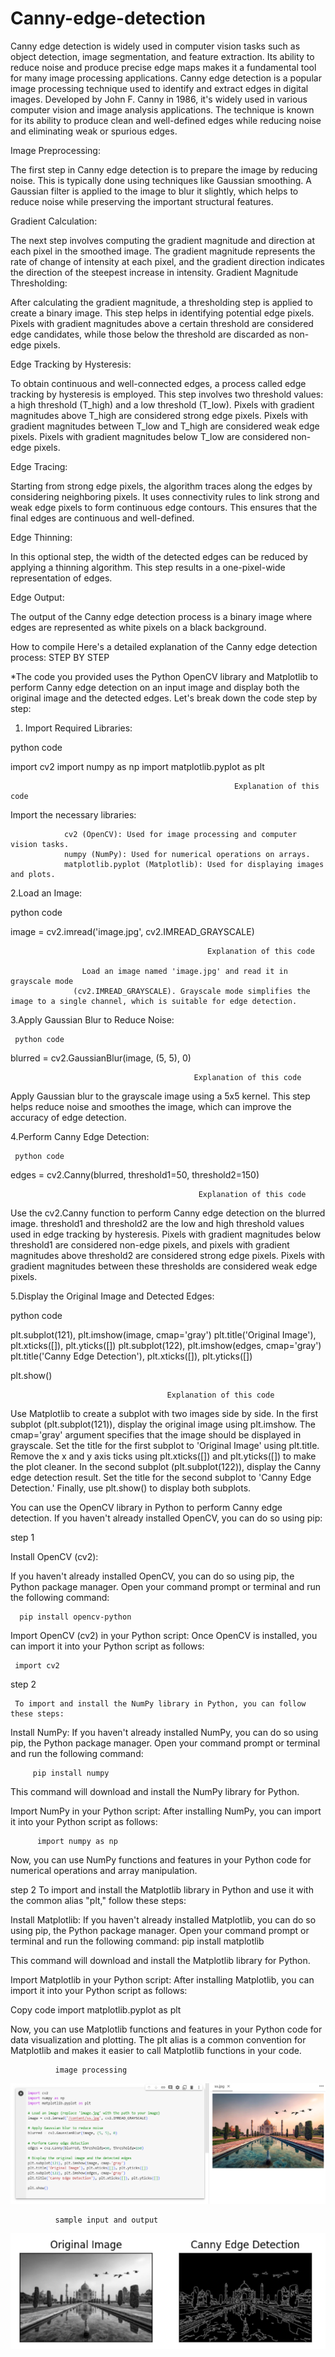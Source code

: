# Canny-edge-detection
Canny edge detection is widely used in computer vision tasks such as object detection, image segmentation, and feature extraction. Its ability to reduce noise and produce precise edge maps makes it a fundamental tool for many image processing applications. 
Canny edge detection is a popular image processing technique used to identify and extract edges in digital images. Developed by John F. Canny in 1986, it's widely used in various computer vision and image analysis applications. The technique is known for its ability to produce clean and well-defined edges while reducing noise and eliminating weak or spurious edges. 

Image Preprocessing:

The first step in Canny edge detection is to prepare the image by reducing noise. This is typically done using techniques like Gaussian smoothing. A Gaussian filter is applied to the image to blur it slightly, which helps to reduce noise while preserving the important structural features.

Gradient Calculation:

The next step involves computing the gradient magnitude and direction at each pixel in the smoothed image. The gradient magnitude represents the rate of change of intensity at each pixel, and the gradient direction indicates the direction of the steepest increase in intensity.
Gradient Magnitude Thresholding:

After calculating the gradient magnitude, a thresholding step is applied to create a binary image. This step helps in identifying potential edge pixels. Pixels with gradient magnitudes above a certain threshold are considered edge candidates, while those below the threshold are discarded as non-edge pixels.

Edge Tracking by Hysteresis:

To obtain continuous and well-connected edges, a process called edge tracking by hysteresis is employed. This step involves two threshold values: a high threshold (T_high) and a low threshold (T_low).
Pixels with gradient magnitudes above T_high are considered strong edge pixels.
Pixels with gradient magnitudes between T_low and T_high are considered weak edge pixels.
Pixels with gradient magnitudes below T_low are considered non-edge pixels.

Edge Tracing:

Starting from strong edge pixels, the algorithm traces along the edges by considering neighboring pixels. It uses connectivity rules to link strong and weak edge pixels to form continuous edge contours. This ensures that the final edges are continuous and well-defined.

Edge Thinning:

In this optional step, the width of the detected edges can be reduced by applying a thinning algorithm. This step results in a one-pixel-wide representation of edges.

Edge Output:

The output of the Canny edge detection process is a binary image where edges are represented as white pixels on a black background. 

How to compile Here's a detailed explanation of the Canny edge detection process: STEP BY STEP 

*The code you provided uses the Python OpenCV library and Matplotlib to perform Canny edge detection on an input image and display both the original image and the detected edges. Let's break down the code step by step:

1. Import Required Libraries:

python code 

import cv2
import numpy as np
import matplotlib.pyplot as plt                

                                                      Explanation of this code
 
 Import the necessary libraries:

                cv2 (OpenCV): Used for image processing and computer vision tasks.
                numpy (NumPy): Used for numerical operations on arrays.
                matplotlib.pyplot (Matplotlib): Used for displaying images and plots.


2.Load an Image:

  python code 

 image = cv2.imread('image.jpg', cv2.IMREAD_GRAYSCALE)
       
                                                Explanation of this code

                    Load an image named 'image.jpg' and read it in grayscale mode
                  (cv2.IMREAD_GRAYSCALE). Grayscale mode simplifies the image to a single channel, which is suitable for edge detection.


3.Apply Gaussian Blur to Reduce Noise:

     python code 

 blurred = cv2.GaussianBlur(image, (5, 5), 0)

                                             Explanation of this code

Apply Gaussian blur to the grayscale image using a 5x5 kernel. This step helps reduce noise and smoothes the image, which can improve the accuracy of edge detection.


4.Perform Canny Edge Detection:

     python code
  
   edges = cv2.Canny(blurred, threshold1=50, threshold2=150)

                                              Explanation of this code

  Use the cv2.Canny function to perform Canny edge detection on the blurred image.
threshold1 and threshold2 are the low and high threshold values used in edge tracking by hysteresis. 
Pixels with gradient magnitudes below threshold1 are considered non-edge pixels, and pixels with gradient magnitudes above threshold2 are considered strong edge pixels.
 Pixels with gradient magnitudes between these thresholds are considered weak edge pixels.


5.Display the Original Image and Detected Edges:

   python code

  plt.subplot(121), plt.imshow(image, cmap='gray')
plt.title('Original Image'), plt.xticks([]), plt.yticks([])
plt.subplot(122), plt.imshow(edges, cmap='gray')
plt.title('Canny Edge Detection'), plt.xticks([]), plt.yticks([])

plt.show()

                                       Explanation of this code

Use Matplotlib to create a subplot with two images side by side.
In the first subplot (plt.subplot(121)), display the original image using plt.imshow. The cmap='gray' argument specifies that the image should be displayed in grayscale.
Set the title for the first subplot to 'Original Image' using plt.title.
Remove the x and y axis ticks using plt.xticks([]) and plt.yticks([]) to make the plot cleaner.
In the second subplot (plt.subplot(122)), display the Canny edge detection result.
Set the title for the second subplot to 'Canny Edge Detection.'
Finally, use plt.show() to display both subplots.

You can use the OpenCV library in Python to perform Canny edge detection. If you haven't already installed OpenCV, you can do so using pip:

step 1 

   Install OpenCV (cv2):

If you haven't already installed OpenCV, you can do so using pip, the Python package manager. Open your command prompt or terminal and run the following command:

      pip install opencv-python

Import OpenCV (cv2) in your Python script:
Once OpenCV is installed, you can import it into your Python script as follows:
   
     import cv2
step 2

     To import and install the NumPy library in Python, you can follow these steps:

Install NumPy:
If you haven't already installed NumPy, you can do so using pip, the Python package manager. Open your command prompt or terminal and run the following command:
 
         pip install numpy

This command will download and install the NumPy library for Python.

Import NumPy in your Python script:
After installing NumPy, you can import it into your Python script as follows:

          import numpy as np

Now, you can use NumPy functions and features in your Python code for numerical operations and array manipulation.

step 2
To import and install the Matplotlib library in Python and use it with the common alias "plt," follow these steps:

Install Matplotlib:
If you haven't already installed Matplotlib, you can do so using pip, the Python package manager. Open your command prompt or terminal and run the following command:
                pip install matplotlib
                
This command will download and install the Matplotlib library for Python.

Import Matplotlib in your Python script:
After installing Matplotlib, you can import it into your Python script as follows:


Copy code
                 import matplotlib.pyplot as plt
                 
Now, you can use Matplotlib functions and features in your Python code for data visualization and plotting. The plt alias is a common convention for Matplotlib and makes it easier to call Matplotlib functions in your code.


              image processing
![image processing](image/process.png)

              sample input and output
![sample input and output](image/in&output.png)










 



